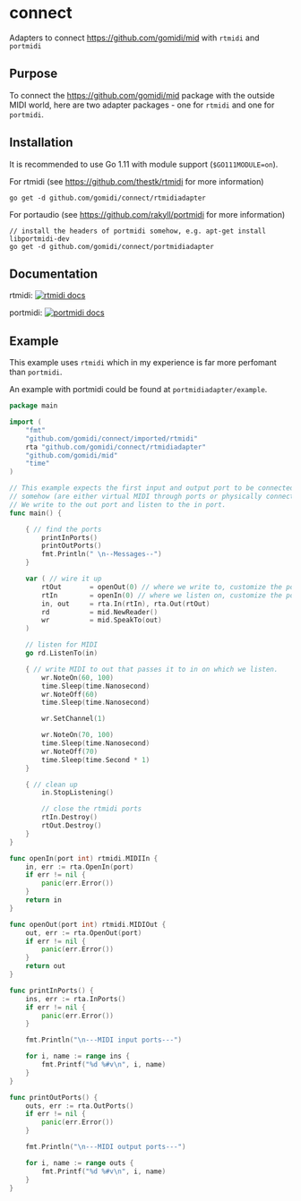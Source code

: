 # connect
Adapters to connect https://github.com/gomidi/mid with `rtmidi` and `portmidi`

## Purpose

To connect the https://github.com/gomidi/mid package with the outside MIDI world, here are two adapter packages - one for `rtmidi` and one for `portmidi`.

## Installation

It is recommended to use Go 1.11 with module support (`$GO111MODULE=on`).

For rtmidi (see https://github.com/thestk/rtmidi for more information)

```
go get -d github.com/gomidi/connect/rtmidiadapter
```

For portaudio (see https://github.com/rakyll/portmidi for more information)

```
// install the headers of portmidi somehow, e.g. apt-get install libportmidi-dev
go get -d github.com/gomidi/connect/portmidiadapter
```

## Documentation

rtmidi: [![rtmidi docs](http://godoc.org/github.com/gomidi/connect/rtmidiadapter?status.png)](http://godoc.org/github.com/gomidi/connect/rtmidiadapter)

portmidi: [![portmidi docs](http://godoc.org/github.com/gomidi/connect/portmidiadapter?status.png)](http://godoc.org/github.com/gomidi/connect/portmidiadapter)

## Example

This example uses `rtmidi` which in my experience is far more perfomant than `portmidi`.

An example with portmidi could be found at `portmidiadapter/example`.

```go
package main

import (
    "fmt"
    "github.com/gomidi/connect/imported/rtmidi"
    rta "github.com/gomidi/connect/rtmidiadapter"
    "github.com/gomidi/mid"
    "time"
)

// This example expects the first input and output port to be connected
// somehow (are either virtual MIDI through ports or physically connected).
// We write to the out port and listen to the in port.
func main() {

    { // find the ports
        printInPorts()
        printOutPorts()
        fmt.Println(" \n--Messages--")
    }

    var ( // wire it up
        rtOut       = openOut(0) // where we write to, customize the port!
        rtIn        = openIn(0) // where we listen on, customize the port!
        in, out     = rta.In(rtIn), rta.Out(rtOut)
        rd          = mid.NewReader()
        wr          = mid.SpeakTo(out)
    )

    // listen for MIDI
    go rd.ListenTo(in)

    { // write MIDI to out that passes it to in on which we listen.
        wr.NoteOn(60, 100)
        time.Sleep(time.Nanosecond)
        wr.NoteOff(60)
        time.Sleep(time.Nanosecond)

        wr.SetChannel(1)

        wr.NoteOn(70, 100)
        time.Sleep(time.Nanosecond)
        wr.NoteOff(70)
        time.Sleep(time.Second * 1)
    }

    { // clean up
        in.StopListening()

        // close the rtmidi ports
        rtIn.Destroy()
        rtOut.Destroy()
    }
}

func openIn(port int) rtmidi.MIDIIn {
    in, err := rta.OpenIn(port)
    if err != nil {
        panic(err.Error())
    }
    return in
}

func openOut(port int) rtmidi.MIDIOut {
    out, err := rta.OpenOut(port)
    if err != nil {
        panic(err.Error())
    }
    return out
}

func printInPorts() {
    ins, err := rta.InPorts()
    if err != nil {
        panic(err.Error())
    }

    fmt.Println("\n---MIDI input ports---")

    for i, name := range ins {
        fmt.Printf("%d %#v\n", i, name)
    }
}

func printOutPorts() {
    outs, err := rta.OutPorts()
    if err != nil {
        panic(err.Error())
    }

    fmt.Println("\n---MIDI output ports---")

    for i, name := range outs {
        fmt.Printf("%d %#v\n", i, name)
    }
}
```
